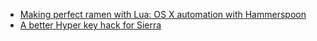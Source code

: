 
* [Making perfect ramen with Lua: OS X automation with Hammerspoon](https://bezhermoso.github.io/2016/01/20/making-perfect-ramen-lua-os-x-automation-with-hammerspoon/)
* [A better Hyper key hack for Sierra](http://brettterpstra.com/2016/09/29/a-better-hyper-key-hack-for-sierra/)
